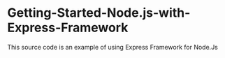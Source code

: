 # Getting-Started-Node.js-with-Express-Framework
This source code is an example of using Express Framework for Node.Js

